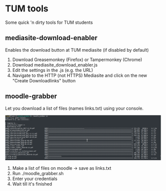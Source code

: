 # TUM tools

Some quick 'n dirty tools for TUM students


## mediasite-download-enabler

Enables the download button at TUM mediasite (if disabled by default)

1. Download Greasemonkey (Firefox) or Tampermonkey (Chrome)
2. Download mediasite_download_enabler.js
3. Edit the settings in the .js (e.g. the URL)
4. Navigate to the HTTP (not HTTPS) Mediasite and click on the new "Create Downloadlinks" button


## moodle-grabber

Let you download a list of files (names links.txt) using your console.

![moodle-grabber in action](pics/grabber_example.png)

1. Make a list of files on moodle -> save as links.txt
2. Run ./moodle_grabber.sh
3. Enter your credentials
4. Wait till it's finished
